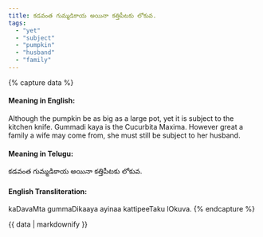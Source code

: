 ```yaml
---
title: కడవంత గుమ్మడికాయ అయినా కత్తిపీటకు లోకువ.
tags:
  - "yet"
  - "subject"
  - "pumpkin"
  - "husband"
  - "family"
---
```


{% capture data %}
#### Meaning in English:
Although the pumpkin be as big as a large pot, yet it is subject to the kitchen knife.
Gummadi kaya is the Cucurbita Maxima.
However great a family a wife may come from, she must still be subject to her husband.

#### Meaning in Telugu:
కడవంత గుమ్మడికాయ అయినా కత్తిపీటకు లోకువ.

#### English Transliteration:
kaDavaMta gummaDikaaya ayinaa kattipeeTaku lOkuva.
{% endcapture %}

{{ data | markdownify }}

